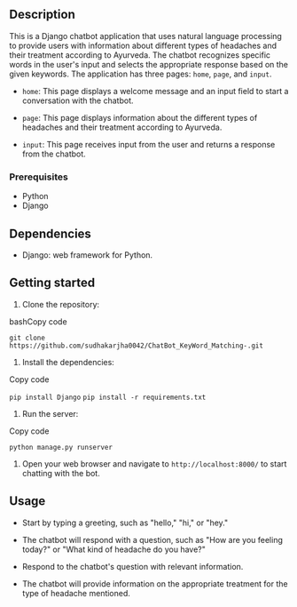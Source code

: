 Description
-----------

This is a Django chatbot application that uses natural language processing to provide users with information about different types of headaches and their treatment according to Ayurveda. The chatbot recognizes specific words in the user's input and selects the appropriate response based on the given keywords. The application has three pages: `home`, `page`, and `input`.

-   `home`: This page displays a welcome message and an input field to start a conversation with the chatbot.

-   `page`: This page displays information about the different types of headaches and their treatment according to Ayurveda.

-   `input`: This page receives input from the user and returns a response from the chatbot.

### Prerequisites

-   Python 
-   Django

Dependencies
------------

-   Django: web framework for Python.

Getting started
---------------

1.  Clone the repository:

bashCopy code

`git clone https://github.com/sudhakarjha0042/ChatBot_KeyWord_Matching-.git`

1.  Install the dependencies:

Copy code

`pip install Django`
`pip install -r requirements.txt`

1.  Run the server:

Copy code

`python manage.py runserver`

1.  Open your web browser and navigate to `http://localhost:8000/` to start chatting with the bot.

Usage
-----

-   Start by typing a greeting, such as "hello," "hi," or "hey."

-   The chatbot will respond with a question, such as "How are you feeling today?" or "What kind of headache do you have?"

-   Respond to the chatbot's question with relevant information.

-   The chatbot will provide information on the appropriate treatment for the type of headache mentioned.